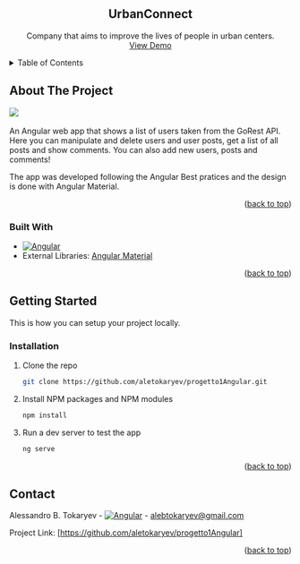 <a name="readme-top"></a>




<!-- PROJECT LOGO -->
<br />
<div align="center">

<h2 align="center">UrbanConnect</h2>

  <p align="center">
    Company that aims to improve the lives of people in urban centers.
    <br />
    <a href="https://fascinating-quokka-8f8ad1.netlify.app/">View Demo</a>
  </p>
</div>



<!-- TABLE OF CONTENTS -->
<details>
  <summary>Table of Contents</summary>
  <ol>
    <li>
      <a href="#about-the-project">About The Project</a>
      <ul>
        <li><a href="#built-with">Built With</a></li>
      </ul>
    </li>
    <li>
      <a href="#getting-started">Getting Started</a>
      <ul>
        <li><a href="#installation">Installation</a></li>
      </ul>
    </li>
    <li><a href="#contact">Contact</a></li>
  </ol>
</details>



<!-- ABOUT THE PROJECT -->
## About The Project

<img src="https://i.imgur.com/U955Li8.png">
<br></br>
An Angular web app that shows a list of users taken from the GoRest API. Here you can manipulate and delete users and user posts, get a list of all posts and show comments. You can also add new users, posts and comments!

The app was developed following the Angular Best pratices and the design is done with Angular Material. 
<p align="right">(<a href="#readme-top">back to top</a>)</p>



### Built With

* [![Angular][Angular.io]][Angular-url]
* External Libraries: <a href="https://material.angular.io">Angular Material</a>

<p align="right">(<a href="#readme-top">back to top</a>)</p>



<!-- GETTING STARTED -->
## Getting Started

This is how you can setup your project locally.

### Installation

1. Clone the repo
   ```sh
   git clone https://github.com/aletokaryev/progetto1Angular.git
   ```
2. Install NPM packages and NPM modules
   ```sh
   npm install
   ```
3. Run a dev server to test the app
   ```sh
   ng serve
   ```
<p align="right">(<a href="#readme-top">back to top</a>)</p>


<!-- CONTACT -->
## Contact

Alessandro B. Tokaryev - [![Angular][linkedin-shield]][linkedin-url] - alebtokaryev@gmail.com

Project Link: [https://github.com/aletokaryev/progetto1Angular]

<p align="right">(<a href="#readme-top">back to top</a>)</p>



[linkedin-shield]: https://img.shields.io/badge/-LinkedIn-black.svg?style=for-the-badge&logo=linkedin&colorB=555
[linkedin-url]: https://www.linkedin.com/in/aletokaryev/
[Angular.io]: https://img.shields.io/badge/Angular-DD0031?style=for-the-badge&logo=angular&logoColor=white
[Angular-url]: https://angular.io/
